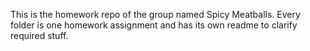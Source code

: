 This is the homework repo of the group named Spicy Meatballs. 
Every folder is one homework assignment and has its own readme to clarify required stuff. 

